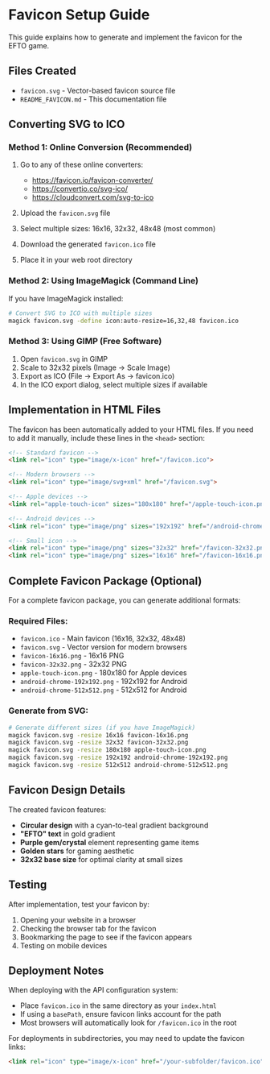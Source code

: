 # Favicon Setup Guide

This guide explains how to generate and implement the favicon for the EFTO game.

## Files Created

- `favicon.svg` - Vector-based favicon source file
- `README_FAVICON.md` - This documentation file

## Converting SVG to ICO

### Method 1: Online Conversion (Recommended)
1. Go to any of these online converters:
   - https://favicon.io/favicon-converter/
   - https://convertio.co/svg-ico/
   - https://cloudconvert.com/svg-to-ico

2. Upload the `favicon.svg` file
3. Select multiple sizes: 16x16, 32x32, 48x48 (most common)
4. Download the generated `favicon.ico` file
5. Place it in your web root directory

### Method 2: Using ImageMagick (Command Line)
If you have ImageMagick installed:
```bash
# Convert SVG to ICO with multiple sizes
magick favicon.svg -define icon:auto-resize=16,32,48 favicon.ico
```

### Method 3: Using GIMP (Free Software)
1. Open `favicon.svg` in GIMP
2. Scale to 32x32 pixels (Image → Scale Image)
3. Export as ICO (File → Export As → favicon.ico)
4. In the ICO export dialog, select multiple sizes if available

## Implementation in HTML Files

The favicon has been automatically added to your HTML files. If you need to add it manually, include these lines in the `<head>` section:

```html
<!-- Standard favicon -->
<link rel="icon" type="image/x-icon" href="/favicon.ico">

<!-- Modern browsers -->
<link rel="icon" type="image/svg+xml" href="/favicon.svg">

<!-- Apple devices -->
<link rel="apple-touch-icon" sizes="180x180" href="/apple-touch-icon.png">

<!-- Android devices -->
<link rel="icon" type="image/png" sizes="192x192" href="/android-chrome-192x192.png">

<!-- Small icon -->
<link rel="icon" type="image/png" sizes="32x32" href="/favicon-32x32.png">
<link rel="icon" type="image/png" sizes="16x16" href="/favicon-16x16.png">
```

## Complete Favicon Package (Optional)

For a complete favicon package, you can generate additional formats:

### Required Files:
- `favicon.ico` - Main favicon (16x16, 32x32, 48x48)
- `favicon.svg` - Vector version for modern browsers
- `favicon-16x16.png` - 16x16 PNG
- `favicon-32x32.png` - 32x32 PNG
- `apple-touch-icon.png` - 180x180 for Apple devices
- `android-chrome-192x192.png` - 192x192 for Android
- `android-chrome-512x512.png` - 512x512 for Android

### Generate from SVG:
```bash
# Generate different sizes (if you have ImageMagick)
magick favicon.svg -resize 16x16 favicon-16x16.png
magick favicon.svg -resize 32x32 favicon-32x32.png
magick favicon.svg -resize 180x180 apple-touch-icon.png
magick favicon.svg -resize 192x192 android-chrome-192x192.png
magick favicon.svg -resize 512x512 android-chrome-512x512.png
```

## Favicon Design Details

The created favicon features:
- **Circular design** with a cyan-to-teal gradient background
- **"EFTO" text** in gold gradient
- **Purple gem/crystal** element representing game items
- **Golden stars** for gaming aesthetic
- **32x32 base size** for optimal clarity at small sizes

## Testing

After implementation, test your favicon by:
1. Opening your website in a browser
2. Checking the browser tab for the favicon
3. Bookmarking the page to see if the favicon appears
4. Testing on mobile devices

## Deployment Notes

When deploying with the API configuration system:
- Place `favicon.ico` in the same directory as your `index.html`
- If using a `basePath`, ensure favicon links account for the path
- Most browsers will automatically look for `/favicon.ico` in the root

For deployments in subdirectories, you may need to update the favicon links:
```html
<link rel="icon" type="image/x-icon" href="/your-subfolder/favicon.ico">
``` 